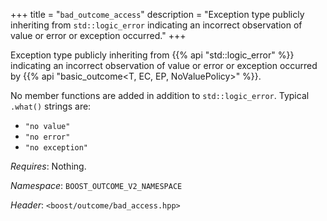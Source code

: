 +++
title = "`bad_outcome_access`"
description = "Exception type publicly inheriting from `std::logic_error` indicating an incorrect observation of value or error or exception occurred."
+++

Exception type publicly inheriting from {{% api "std::logic_error" %}} indicating an incorrect observation of value or error or exception occurred by {{% api "basic_outcome<T, EC, EP, NoValuePolicy>" %}}.

No member functions are added in addition to `std::logic_error`. Typical `.what()` strings are:

- `"no value"`
- `"no error"`
- `"no exception"`

*Requires*: Nothing.

*Namespace*: `BOOST_OUTCOME_V2_NAMESPACE`

*Header*: `<boost/outcome/bad_access.hpp>`
